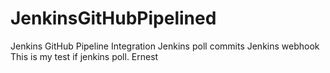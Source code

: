 # JenkinsGitHubPipelined
Jenkins GitHub Pipeline Integration
Jenkins poll commits
Jenkins webhook
This is my test if jenkins poll. Ernest
